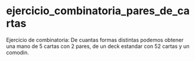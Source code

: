 # ejercicio_combinatoria_pares_de_cartas
Ejercicio de combinatoria:
De cuantas formas distintas podemos obtener una mano de 5 cartas con 2 pares, de un deck estandar con 52 cartas y un comodin.
